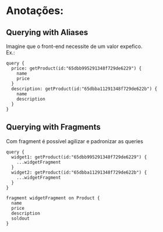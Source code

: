 # Anotações:

## Querying with Aliases

Imagine que o front-end necessite de um valor expefico.  
Ex.:

```
query {
  price: getProduct(id:"65dbb995291348f729de6229") {
    name
    price
  }
  description: getProduct(id:"65dbba11291348f729de622b") {
    name
    description
  }
}
```

## Querying with Fragments

Com fragment é possível agilizar e padronizar as queries

```
query {
  widget1: getProduct(id:"65dbb995291348f729de6229") {
    ...widgetFragment
  }
  widget2: getProduct(id:"65dbba11291348f729de622b") {
    ...widgetFragment
  }
}

fragment widgetFragment on Product {
  name
  price
  description
  soldout
}
```
